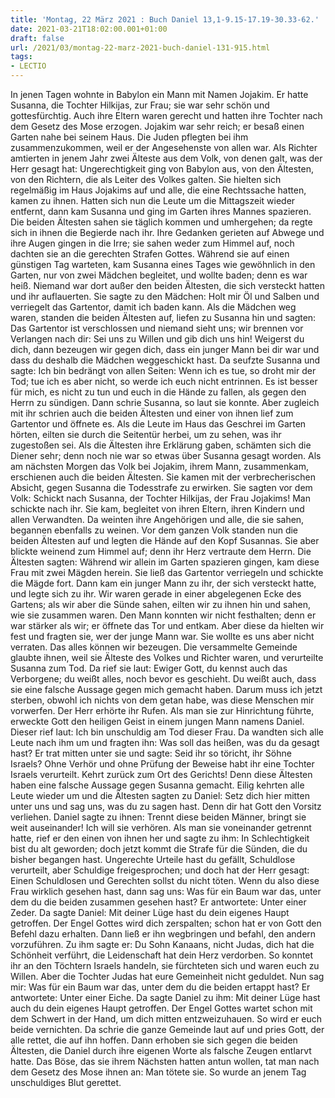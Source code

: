 ```yaml
---
title: 'Montag, 22 März 2021 : Buch Daniel 13,1-9.15-17.19-30.33-62.'
date: 2021-03-21T18:02:00.001+01:00
draft: false
url: /2021/03/montag-22-marz-2021-buch-daniel-131-915.html
tags: 
- LECTIO
---
```


In jenen Tagen wohnte in Babylon ein Mann mit Namen Jojakim. Er hatte Susanna, die Tochter Hilkijas, zur Frau; sie war sehr schön und gottesfürchtig. Auch ihre Eltern waren gerecht und hatten ihre Tochter nach dem Gesetz des Mose erzogen. Jojakim war sehr reich; er besaß einen Garten nahe bei seinem Haus. Die Juden pflegten bei ihm zusammenzukommen, weil er der Angesehenste von allen war. Als Richter amtierten in jenem Jahr zwei Älteste aus dem Volk, von denen galt, was der Herr gesagt hat: Ungerechtigkeit ging von Babylon aus, von den Ältesten, von den Richtern, die als Leiter des Volkes galten. Sie hielten sich regelmäßig im Haus Jojakims auf und alle, die eine Rechtssache hatten, kamen zu ihnen. Hatten sich nun die Leute um die Mittagszeit wieder entfernt, dann kam Susanna und ging im Garten ihres Mannes spazieren. Die beiden Ältesten sahen sie täglich kommen und umhergehen; da regte sich in ihnen die Begierde nach ihr. Ihre Gedanken gerieten auf Abwege und ihre Augen gingen in die Irre; sie sahen weder zum Himmel auf, noch dachten sie an die gerechten Strafen Gottes. Während sie auf einen günstigen Tag warteten, kam Susanna eines Tages wie gewöhnlich in den Garten, nur von zwei Mädchen begleitet, und wollte baden; denn es war heiß. Niemand war dort außer den beiden Ältesten, die sich versteckt hatten und ihr auflauerten. Sie sagte zu den Mädchen: Holt mir Öl und Salben und verriegelt das Gartentor, damit ich baden kann. Als die Mädchen weg waren, standen die beiden Ältesten auf, liefen zu Susanna hin und sagten: Das Gartentor ist verschlossen und niemand sieht uns; wir brennen vor Verlangen nach dir: Sei uns zu Willen und gib dich uns hin! Weigerst du dich, dann bezeugen wir gegen dich, dass ein junger Mann bei dir war und dass du deshalb die Mädchen weggeschickt hast. Da seufzte Susanna und sagte: Ich bin bedrängt von allen Seiten: Wenn ich es tue, so droht mir der Tod; tue ich es aber nicht, so werde ich euch nicht entrinnen. Es ist besser für mich, es nicht zu tun und euch in die Hände zu fallen, als gegen den Herrn zu sündigen. Dann schrie Susanna, so laut sie konnte. Aber zugleich mit ihr schrien auch die beiden Ältesten und einer von ihnen lief zum Gartentor und öffnete es. Als die Leute im Haus das Geschrei im Garten hörten, eilten sie durch die Seitentür herbei, um zu sehen, was ihr zugestoßen sei. Als die Ältesten ihre Erklärung gaben, schämten sich die Diener sehr; denn noch nie war so etwas über Susanna gesagt worden. Als am nächsten Morgen das Volk bei Jojakim, ihrem Mann, zusammenkam, erschienen auch die beiden Ältesten. Sie kamen mit der verbrecherischen Absicht, gegen Susanna die Todesstrafe zu erwirken. Sie sagten vor dem Volk: Schickt nach Susanna, der Tochter Hilkijas, der Frau Jojakims! Man schickte nach ihr. Sie kam, begleitet von ihren Eltern, ihren Kindern und allen Verwandten. Da weinten ihre Angehörigen und alle, die sie sahen, begannen ebenfalls zu weinen. Vor dem ganzen Volk standen nun die beiden Ältesten auf und legten die Hände auf den Kopf Susannas. Sie aber blickte weinend zum Himmel auf; denn ihr Herz vertraute dem Herrn. Die Ältesten sagten: Während wir allein im Garten spazieren gingen, kam diese Frau mit zwei Mägden herein. Sie ließ das Gartentor verriegeln und schickte die Mägde fort. Dann kam ein junger Mann zu ihr, der sich versteckt hatte, und legte sich zu ihr. Wir waren gerade in einer abgelegenen Ecke des Gartens; als wir aber die Sünde sahen, eilten wir zu ihnen hin und sahen, wie sie zusammen waren. Den Mann konnten wir nicht festhalten; denn er war stärker als wir; er öffnete das Tor und entkam. Aber diese da hielten wir fest und fragten sie, wer der junge Mann war. Sie wollte es uns aber nicht verraten. Das alles können wir bezeugen. Die versammelte Gemeinde glaubte ihnen, weil sie Älteste des Volkes und Richter waren, und verurteilte Susanna zum Tod. Da rief sie laut: Ewiger Gott, du kennst auch das Verborgene; du weißt alles, noch bevor es geschieht. Du weißt auch, dass sie eine falsche Aussage gegen mich gemacht haben. Darum muss ich jetzt sterben, obwohl ich nichts von dem getan habe, was diese Menschen mir vorwerfen. Der Herr erhörte ihr Rufen. Als man sie zur Hinrichtung führte, erweckte Gott den heiligen Geist in einem jungen Mann namens Daniel. Dieser rief laut: Ich bin unschuldig am Tod dieser Frau. Da wandten sich alle Leute nach ihm um und fragten ihn: Was soll das heißen, was du da gesagt hast? Er trat mitten unter sie und sagte: Seid ihr so töricht, ihr Söhne Israels? Ohne Verhör und ohne Prüfung der Beweise habt ihr eine Tochter Israels verurteilt. Kehrt zurück zum Ort des Gerichts! Denn diese Ältesten haben eine falsche Aussage gegen Susanna gemacht. Eilig kehrten alle Leute wieder um und die Ältesten sagten zu Daniel: Setz dich hier mitten unter uns und sag uns, was du zu sagen hast. Denn dir hat Gott den Vorsitz verliehen. Daniel sagte zu ihnen: Trennt diese beiden Männer, bringt sie weit auseinander! Ich will sie verhören. Als man sie voneinander getrennt hatte, rief er den einen von ihnen her und sagte zu ihm: In Schlechtigkeit bist du alt geworden; doch jetzt kommt die Strafe für die Sünden, die du bisher begangen hast. Ungerechte Urteile hast du gefällt, Schuldlose verurteilt, aber Schuldige freigesprochen; und doch hat der Herr gesagt: Einen Schuldlosen und Gerechten sollst du nicht töten. Wenn du also diese Frau wirklich gesehen hast, dann sag uns: Was für ein Baum war das, unter dem du die beiden zusammen gesehen hast? Er antwortete: Unter einer Zeder. Da sagte Daniel: Mit deiner Lüge hast du dein eigenes Haupt getroffen. Der Engel Gottes wird dich zerspalten; schon hat er von Gott den Befehl dazu erhalten. Dann ließ er ihn wegbringen und befahl, den andern vorzuführen. Zu ihm sagte er: Du Sohn Kanaans, nicht Judas, dich hat die Schönheit verführt, die Leidenschaft hat dein Herz verdorben. So konntet ihr an den Töchtern Israels handeln, sie fürchteten sich und waren euch zu Willen. Aber die Tochter Judas hat eure Gemeinheit nicht geduldet. Nun sag mir: Was für ein Baum war das, unter dem du die beiden ertappt hast? Er antwortete: Unter einer Eiche. Da sagte Daniel zu ihm: Mit deiner Lüge hast auch du dein eigenes Haupt getroffen. Der Engel Gottes wartet schon mit dem Schwert in der Hand, um dich mitten entzweizuhauen. So wird er euch beide vernichten. Da schrie die ganze Gemeinde laut auf und pries Gott, der alle rettet, die auf ihn hoffen. Dann erhoben sie sich gegen die beiden Ältesten, die Daniel durch ihre eigenen Worte als falsche Zeugen entlarvt hatte. Das Böse, das sie ihrem Nächsten hatten antun wollen, tat man nach dem Gesetz des Mose ihnen an: Man tötete sie. So wurde an jenem Tag unschuldiges Blut gerettet.